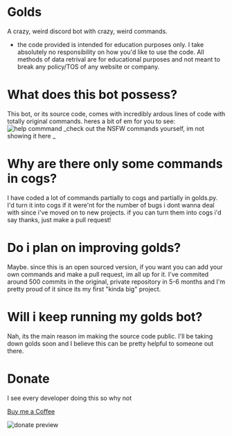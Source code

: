 # Golds
A crazy, weird discord bot with crazy, weird commands.

- the code provided is intended for education purposes only. I take absolutely no responsibility on how you'd like to use the code. All methods of data retrival are for educational purposes and not meant to break any policy/TOS of any website or company.

# What does this bot possess?
This bot, or its source code, comes with incredibly ardous lines of code with totally original commands. heres a bit of em for you to see: 
![help commmand](https://i.imgur.com/c3WHvpd.jpeg)
_check out the NSFW commands yourself, im not showing it here _


# Why are there only some commands in cogs?
I have coded a lot of commands partially to cogs and partially in golds.py. 
I'd turn it into cogs if it were'nt for the number of bugs 
i dont wanna deal with since i've moved on to new projects.
if you can turn them into cogs i'd say thanks, just make a pull request! 


# Do i plan on improving golds?
Maybe. since this is an open sourced version, if you want you can add your own commands and make a pull request, im all up for it. 
I've commited around 500 commits in the original, private repository in 5-6 months and I'm pretty proud of it since its my first "kinda big" project.


# Will i keep running my golds bot?
Nah, its the main reason im making the source code public. I'll be taking down golds soon and I believe this can be pretty helpful to someone out there. 


# Donate 
I see every developer doing this so why not

[Buy me a Coffee](https://ko-fi.com/goldenboi)

![donate preview](https://images-ext-1.discordapp.net/external/3RY7fT9aGxTX6iP2S5Os80w4wyilIut4KC3nYY779Yw/https/storage.ko-fi.com/cdn/useruploads/86ab135f-0cc5-4217-9816-20c4602f82c7.png?width=814&height=443)
